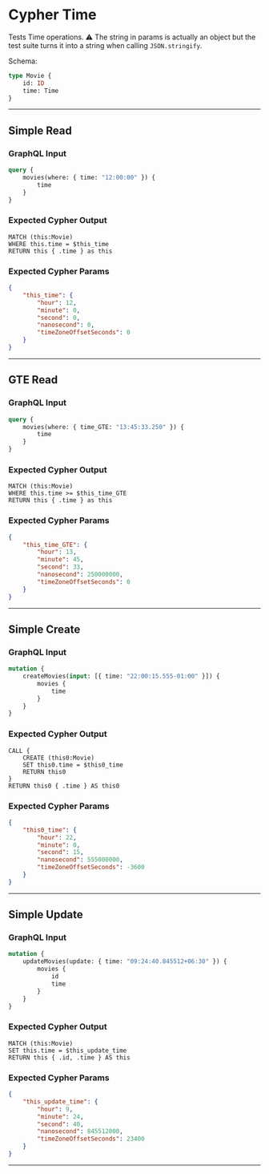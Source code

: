 # Cypher Time

Tests Time operations. ⚠ The string in params is actually an object but the test suite turns it into a string when calling `JSON.stringify`.

Schema:

```graphql
type Movie {
    id: ID
    time: Time
}
```

---

## Simple Read

### GraphQL Input

```graphql
query {
    movies(where: { time: "12:00:00" }) {
        time
    }
}
```

### Expected Cypher Output

```cypher
MATCH (this:Movie)
WHERE this.time = $this_time
RETURN this { .time } as this
```

### Expected Cypher Params

```json
{
    "this_time": {
        "hour": 12,
        "minute": 0,
        "second": 0,
        "nanosecond": 0,
        "timeZoneOffsetSeconds": 0
    }
}
```

---

## GTE Read

### GraphQL Input

```graphql
query {
    movies(where: { time_GTE: "13:45:33.250" }) {
        time
    }
}
```

### Expected Cypher Output

```cypher
MATCH (this:Movie)
WHERE this.time >= $this_time_GTE
RETURN this { .time } as this
```

### Expected Cypher Params

```json
{
    "this_time_GTE": {
        "hour": 13,
        "minute": 45,
        "second": 33,
        "nanosecond": 250000000,
        "timeZoneOffsetSeconds": 0
    }
}
```

---

## Simple Create

### GraphQL Input

```graphql
mutation {
    createMovies(input: [{ time: "22:00:15.555-01:00" }]) {
        movies {
            time
        }
    }
}
```

### Expected Cypher Output

```cypher
CALL {
    CREATE (this0:Movie)
    SET this0.time = $this0_time
    RETURN this0
}
RETURN this0 { .time } AS this0
```

### Expected Cypher Params

```json
{
    "this0_time": {
        "hour": 22,
        "minute": 0,
        "second": 15,
        "nanosecond": 555000000,
        "timeZoneOffsetSeconds": -3600
    }
}
```

---

## Simple Update

### GraphQL Input

```graphql
mutation {
    updateMovies(update: { time: "09:24:40.845512+06:30" }) {
        movies {
            id
            time
        }
    }
}
```

### Expected Cypher Output

```cypher
MATCH (this:Movie)
SET this.time = $this_update_time
RETURN this { .id, .time } AS this
```

### Expected Cypher Params

```json
{
    "this_update_time": {
        "hour": 9,
        "minute": 24,
        "second": 40,
        "nanosecond": 845512000,
        "timeZoneOffsetSeconds": 23400
    }
}
```

---
